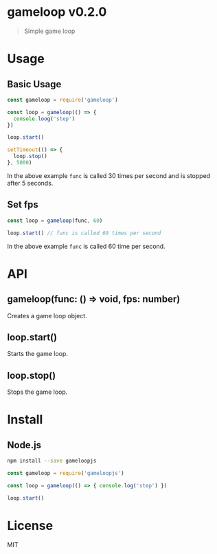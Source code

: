 # gameloop v0.2.0

> Simple game loop

# Usage

## Basic Usage

```js
const gameloop = require('gameloop')

const loop = gameloop(() => {
  console.loog('step')
})

loop.start()

setTimeout(() => {
  loop.stop()
}, 5000)
```

In the above example `func` is called 30 times per second and is stopped after 5 seconds.

## Set fps

```js
const loop = gameloop(func, 60)

loop.start() // func is called 60 times per second
```

In the above example `func` is called 60 time per second.

# API

## gameloop(func: () => void, fps: number)

Creates a game loop object.

## loop.start()

Starts the game loop.

## loop.stop()

Stops the game loop.

# Install

## Node.js

```sh
npm install --save gameloopjs
```

```js
const gameloop = require('gameloopjs')

const loop = gameloop(() => { console.log('step') })

loop.start()
```

# License

MIT

